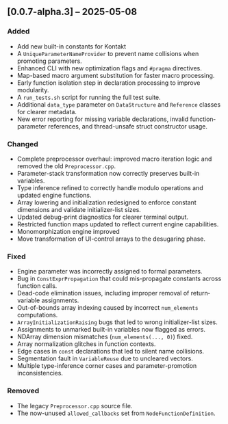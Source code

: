 

## \[0.0.7-alpha.3] – 2025-05-08

### Added

* Add new built-in constants for Kontakt 
* A `UniqueParameterNameProvider` to prevent name collisions when promoting parameters.
* Enhanced CLI with new optimization flags and `#pragma` directives.
* Map-based macro argument substitution for faster macro processing.
* Early function isolation step in declaration processing to improve modularity.
* A `run_tests.sh` script for running the full test suite.
* Additional `data_type` parameter on `DataStructure` and `Reference` classes for clearer metadata.
* New error reporting for missing variable declarations, invalid function‐parameter references, and thread-unsafe struct constructor usage.

### Changed

* Complete preprocessor overhaul: improved macro iteration logic and removed the old `Preprocessor.cpp`.
* Parameter-stack transformation now correctly preserves built-in variables.
* Type inference refined to correctly handle modulo operations and updated engine functions.
* Array lowering and initialization redesigned to enforce constant dimensions and validate initializer-list sizes.
* Updated debug-print diagnostics for clearer terminal output.
* Restricted function maps updated to reflect current engine capabilities.
* Monomorphization engine improved
* Move transformation of UI-control arrays to the desugaring phase.

### Fixed

* Engine parameter was incorrectly assigned to formal parameters.
* Bug in `ConstExprPropagation` that could mis-propagate constants across function calls.
* Dead-code elimination issues, including improper removal of return‐variable assignments.
* Out-of-bounds array indexing caused by incorrect `num_elements` computations.
* `ArrayInitializationRaising` bugs that led to wrong initializer-list sizes.
* Assignments to unmarked built-in variables now flagged as errors.
* NDArray dimension mismatches (`num_elements(..., 0)`) fixed.
* Array normalization glitches in function contexts.
* Edge cases in `const` declarations that led to silent name collisions.
* Segmentation fault in `VariableReuse` due to uncleared vectors.
* Multiple type-inference corner cases and parameter-promotion inconsistencies.

### Removed

* The legacy `Preprocessor.cpp` source file.
* The now-unused `allowed_callbacks` set from `NodeFunctionDefinition`.